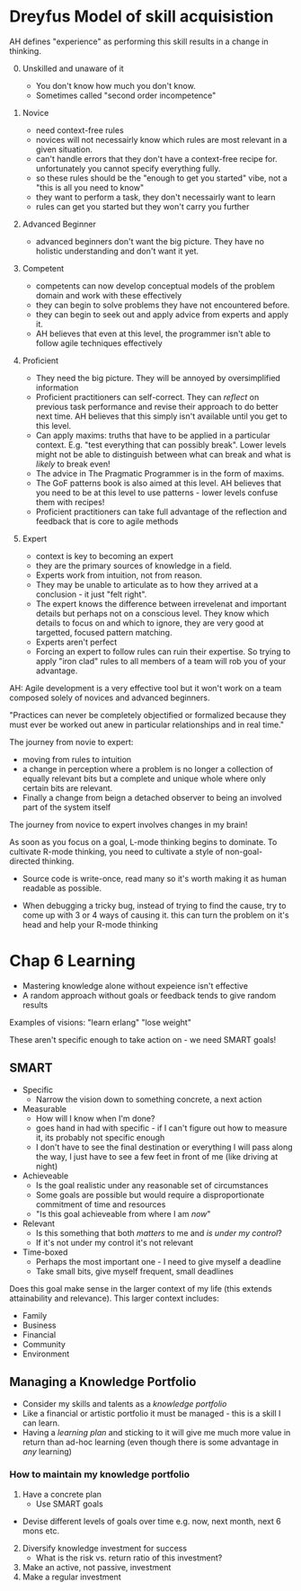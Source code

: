 
Dreyfus Model of skill acquisistion
===================================

AH defines "experience" as performing this skill results in a change in thinking.

0. Unskilled and unaware of it
	* You don't know how much you don't know.
	* Sometimes called "second order incompetence"

1. Novice
	* need context-free rules
	* novices will not necessairly know which rules are most relevant in a given situation.
	* can't handle errors that they don't have a context-free recipe for. unfortunately you cannot specify everything fully.
	* so these rules should be the "enough to get you started" vibe, not a "this is all you need to know"
	* they want to perform a task, they don't necessairly want to learn
	* rules can get you started but they won't carry you further

2. Advanced Beginner
	* advanced beginners don't want the big picture. They have no holistic understanding and don't want it yet.

3. Competent
	* competents can now develop conceptual models of the problem domain and work with these effectively
	* they can begin to solve problems they have not encountered before.
	* they can begin to seek out and apply advice from experts and apply it.
	* AH believes that even at this level, the programmer isn't able to follow agile techniques effectively

4. Proficient
	* They need the big picture. They will be annoyed by oversimplified information
	* Proficient practitioners can self-correct. They can *reflect* on previous task performance and revise their approach to do better next time. AH believes that this simply isn't available until you get to this level.
	* Can apply maxims: truths that have to be applied in a particular context. E.g. "test everything that can possibly break". Lower levels might not be able to distinguish between what can break and what is *likely* to break even!
	* The advice in The Pragmatic Programmer is in the form of maxims.
	* The GoF patterns book is also aimed at this level. AH believes that you need to be at this level to use patterns - lower levels confuse them with recipes!
	* Proficient practitioners can take full advantage of the reflection and feedback that is core to agile methods

5. Expert

	* context is key to becoming an expert
	* they are the primary sources of knowledge in a field.
	* Experts work from intuition, not from reason.
	* They may be unable to articulate as to how they arrived at a conclusion - it just "felt right".
	* The expert knows the difference between irrevelenat and important details but perhaps not on a conscious level. They know which details to focus on and which to ignore, they are very good at targetted, focused pattern matching.
	* Experts aren't perfect
	* Forcing an expert to follow rules can ruin their expertise. So trying to apply "iron clad" rules to all members of a team will rob you of your advantage.

AH: Agile development is a very effective tool but it won't work on a team composed solely of novices and advanced beginners.

"Practices can never be completely objectified or formalized because they must ever be worked out anew in particular relationships and in real time."

The journey from novie to expert:

* moving from rules to intuition
* a change in perception where a problem is no longer a collection of equally relevant bits but a complete and unique whole where only certain bits are relevant.
* Finally a change from beign a detached observer to being an involved part of the system itself

The journey from novice to expert involves changes in my brain!



As soon as you focus on a goal, L-mode thinking begins to dominate. To cultivate R-mode thinking, you need to cultivate a style of non-goal-directed thinking.
* Source code is write-once, read many so it's worth making it as human readable as possible.

* When debugging a tricky bug, instead of trying to find the cause, try to come up with 3 or 4 ways of causing it. this can turn the problem on it's head and help your R-mode thinking

Chap 6 Learning
===============

* Mastering knowledge alone without expeience isn't effective
* A random approach without goals or feedback tends to give random results

Examples of visions:
"learn erlang"
"lose weight"

These aren't specific enough to take action on - we need SMART goals!

SMART
-----

* Specific
	* Narrow the vision down to something concrete, a next action
* Measurable
	* How will I know when I'm done?
	* goes hand in had with specific - if I can't figure out how to measure it, its probably not specific enough
	* I don't have to see the final destination or everything I will pass along the way, I just have to see a few feet in front of me (like driving at night)
* Achieveable
	* Is the goal realistic under any reasonable set of circumstances
	* Some goals are possible but would require a disproportionate commitment of time and resources
	* "Is this goal achieveable from where I am *now*"
* Relevant
	* Is this something that both *matters* to me and *is under my control*?
	* If it's not under my control it's not relevant
* Time-boxed
	* Perhaps the most important one - I need to give myself a deadline
	* Take small bits, give myself frequent, small deadlines

Does this goal make sense in the larger context of my life (this extends attainability and relevance). This larger context includes:

* Family
* Business
* Financial
* Community
* Environment

Managing a Knowledge Portfolio
------------------------------

* Consider my skills and talents as a *knowledge portfolio*
* Like a financial or artistic portfolio it must be managed - this is a skill I can learn.
* Having a *learning plan* and sticking to it will give me much more value in return than ad-hoc learning (even though there is some advantage in *any* learning)

### How to maintain my knowledge portfolio

1. Have a concrete plan
	* Use SMART goals
* Devise different levels of goals over time e.g. now, next month, next 6 mons etc.
2. Diversify knowledge investment for success
	* What is the risk vs. return ratio of this investment?
3. Make an active, not passive, investment
4. Make a regular investment








